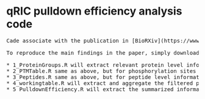 # qRIC pulldown efficiency analysis code
<pre>
Cade associate with the publication in [BioRXiv](https://www.biorxiv.org/content/10.1101/2021.07.12.452044v1.abstract)

To reproduce the main findings in the paper, simply download the "TXT" folders in the proteomics repository indicated in the paper and run this code in the order specified in the file name.

* 1_ProteinGroups.R will extract relevant protein level information and perform data filtering and manipulation for analysis. It also include some basic analysis.
* 2_PTMTable.R same as above, but for phosphorylation sites level information.
* 3_Peptides.R same as above, but for peptide level information.
* 4_workingtable.R will extract and aggregate the filtered protein, phosphorylation site and peptide level information into a unified table. This working table is further manipulated for calculation of the delta pull-down efficiencies.
* 5_PulldownEfficiency.R will extract the summarized information and perform some data analysis present in the final publication.
</pre>
